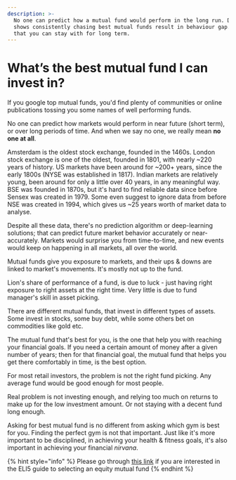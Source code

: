 ```yaml
---
description: >-
  No one can predict how a mutual fund would perform in the long run. Data also
  shows consistently chasing best mutual funds result in behaviour gap. Pick one
  that you can stay with for long term.
---
```


# What’s the best mutual fund I can invest in?

If you google top mutual funds, you'd find plenty of communities or online publications tossing you some names of well performing funds.

No one can predict how markets would perform in near future \(short term\), or over long periods of time. And when we say no one, we really mean **no one at all**.

Amsterdam is the oldest stock exchange, founded in the 1460s. London stock exchange is one of the oldest, founded in 1801, with nearly ~220 years of history. US markets have been around for ~200+ years, since the early 1800s \(NYSE was established in 1817\). Indian markets are relatively young, been around for only a little over 40 years, in any meaningful way. BSE was founded in 1870s, but it's hard to find reliable data since before Sensex was created in 1979. Some even suggest to ignore data from before NSE was created in 1994, which gives us ~25 years worth of market data to analyse.

Despite all these data, there's no prediction algorithm or deep-learning solutions; that can predict future market behavior accurately or near-accurately. Markets would surprise you from time-to-time, and new events would keep on happening in all markets, all over the world.

Mutual funds give you exposure to markets, and their ups & downs are linked to market's movements. It's mostly not up to the fund.

Lion's share of performance of a fund, is due to luck - just having right exposure to right assets at the right time. Very little is due to fund manager's skill in asset picking.

There are different mutual funds, that invest in different types of assets. Some invest in stocks, some buy debt, while some others bet on commodities like gold etc.

The mutual fund that's best for you, is the one that help you with reaching your financial goals. If you need a certain amount of money after a given number of years; then for that financial goal, the mutual fund that helps you get there comfortably in time, is the best option.

For most retail investors, the problem is not the right fund picking. Any average fund would be good enough for most people.

Real problem is not investing enough, and relying too much on returns to make up for the low investment amount. Or not staying with a decent fund long enough.

Asking for best mutual fund is no different from asking which gym is best for you. Finding the perfect gym is not that important. Just like it's more important to be disciplined, in achieving your health & fitness goals, it's also important in achieving your financial _nirvana_.

{% hint style="info" %}
Please go through [this link](../../start-here/eli5-series/eli5-guide-to-selecting-an-equity-mutual-fund.md) if you are interested in the ELI5 guide to selecting an equity mutual fund
{% endhint %}

